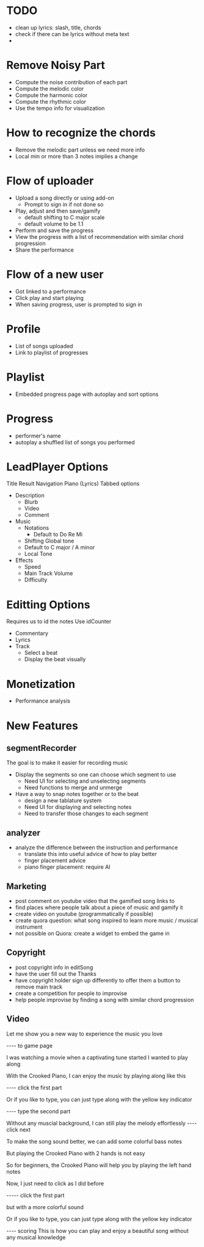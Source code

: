 TODO
====

* clean up lyrics: slash, title, chords
* check if there can be lyrics without meta text
*

Remove Noisy Part
=================

* Compute the noise contribution of each part
* Compute the melodic color
* Compute the harmonic color
* Compute the rhythmic color
* Use the tempo info for visualization

How to recognize the chords
===========================

* Remove the melodic part unless we need more info
* Local min or more than 3 notes implies a change


Flow of uploader
================

* Upload a song directly or using add-on
  * Prompt to sign in if not done so
* Play, adjust and then save/gamify
  * default shifting to C major scale
  * default volume to be 1.1
* Perform and save the progress
* View the progress with a list of recommendation with similar chord progression
* Share the performance

Flow of a new user
==================

* Got linked to a performance
* Click play and start playing
* When saving progress, user is prompted to sign in

Profile
=======

* List of songs uploaded
* Link to playlist of progresses

Playlist
========

* Embedded progress page with autoplay and sort options

Progress
========

* performer's name
* autoplay a shuffled list of songs you performed

LeadPlayer Options
==================
Title
Result
Navigation
Piano
(Lyrics)
Tabbed options

* Description
  * Blurb
  * Video
  * Comment
* Music
  * Notations
    * Default to Do Re Mi
  *  Shifting Global tone
    * Default to C major / A minor
  * Local Tone
* Effects
  * Speed
  * Main Track Volume
  * Difficulty

Editting Options
================
Requires us to id the notes
Use idCounter

* Commentary
* Lyrics
* Track
  * Select a beat
  * Display the beat visually

Monetization
============

* Performance analysis

New Features
============

## segmentRecorder
The goal is to make it easier for recording music

* Display the segments so one can choose which segment to use
  * Need UI for selecting and unselecting segments
  * Need functions to merge and unmerge
* Have a way to snap notes together or to the beat
  * design a new tablature system
  * Need UI for displaying and selecting notes
  * Need to transfer those changes to each segment

## analyzer

* analyze the difference between the instruction and performance
  * translate this into useful advice of how to play better
  * finger placement advice
  * piano finger placement: require AI


## Marketing

* post comment on youtube video that the gamified song links to
* find places where people talk about a piece of music and gamify it
* create video on youtube (programmatically if possible)
* create quora question: what song inspired to learn more music / musical instrument
* not possible on Quora: create a widget to embed the game in

## Copyright

* post copyright info in editSong
* have the user fill out the Thanks
* have copyright holder sign up differently to offer them a button to remove main track
* create a competition for people to improvise
* help people improvise by finding a song with similar chord progression



## Video
Let me show you a new way to experience
  the music you love

---- to game page

I was watching a movie when
  a captivating tune started
  I wanted to play along
  
With the Crooked Piano,
  I can enjoy the music by 
  playing along like this

---- click the first part
  
Or if you like to type,
  you can just type along
  with the yellow key indicator

---- type the second part

Without any muscial background,
  I can still play the melody effortlessly
---- click next
  
To make the song sound better,
  we can add some colorful bass notes
  
But playing the Crooked Piano
  with 2 hands is not easy
  
So for beginners,
  the Crooked Piano will help you
  by playing the left hand notes

Now, I just need to click as
  I did before
  
----- click the first part
 
but with a more colorful sound

Or if you like to type,
  you can just type along
  with the yellow key indicator
  
---- scoring
This is how you can play and enjoy
  a beautiful song without
  any musical knowledge

